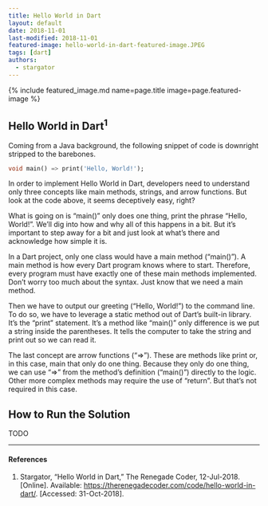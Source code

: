 ```yaml
---
title: Hello World in Dart
layout: default
date: 2018-11-01
last-modified: 2018-11-01
featured-image: hello-world-in-dart-featured-image.JPEG
tags: [dart]
authors:
  - stargator
---
```


{% include featured_image.md name=page.title image=page.featured-image %}

## Hello World in Dart<sup>1</sup>

Coming from a Java background, the following snippet of code is downright
stripped to the barebones.

```dart
void main() => print('Hello, World!');
```

In order to implement Hello World in Dart, developers need to understand only
three concepts like main methods, strings, and arrow functions. But look at the
code above, it seems deceptively easy, right?

What is going on is “main()” only does one thing, print the phrase “Hello, World!”.
We’ll dig into how and why all of this happens in a bit. But it’s important to
step away for a bit and just look at what’s there and acknowledge how simple it is.

In a Dart project, only one class would have a main method (“main()”). A main
method is how every Dart program knows where to start. Therefore, every program
must have exactly one of these main methods implemented. Don’t worry too much
about the syntax. Just know that we need a main method.

Then we have to output our greeting (“Hello, World!”) to the command line. To
do so, we have to leverage a static method out of Dart’s built-in library. It’s
the “print” statement. It’s a method like “main()” only difference is we put a
string inside the parentheses. It tells the computer to take the string and
print out so we can read it.

The last concept are arrow functions (“=>”). These are methods like print or,
in this case, main that only do one thing. Because they only do one thing, we
can use “=>” from the method’s definition (“main()”) directly to the logic.
Other more complex methods may require the use of “return”. But that’s not
required in this case.

## How to Run the Solution

TODO

---

#### References

1. Stargator, “Hello World in Dart,” The Renegade Coder, 12-Jul-2018.
  [Online]. Available: <https://therenegadecoder.com/code/hello-world-in-dart/>.
  [Accessed: 31-Oct-2018].

[1]: https://www.dartlang.org/guides/libraries/library-tour
[2]: https://pub.dartlang.org/
[3]: https://www.dartlang.org/guides/libraries/library-tour#future
[4]: https://www.dartlang.org/guides/libraries/library-tour#stream
[5]: https://www.dartlang.org/dart-2
